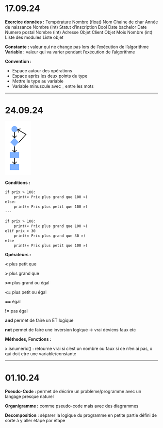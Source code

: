 # 17.09.24

**Exercice données :**
Température  Nombre (float)
Nom  Chaine de char
Année de naissance Nombre (int)
Statut d’inscription Bool
Date bachelor Date
Numero postal Nombre (int)
Adresse Objet
Client Objet
Mois Nombre (int)
Liste des modules Liste objet

**Constante :** valeur qui ne change pas lors de l’exécution de l’algorithme
**Variable :** valeur qui va varier pendant l’exécution de l’algorithme

**Convention :**

- Espace autour des opérations
- Espace après les deux points du type
- Mettre le type au variable
- Variable minuscule avec _ entre les mots

---

# 24.09.24

![Diagramme1](./FPDiagramme1.png "Diagramme1")

**Conditions :**

`````
if prix > 100:
	print(« Prix plus grand que 100 »)
else:
	print(« Prix plus petit que 100 »)
---

if prix > 100:
	print(« Prix plus grand que 100 »)
elif prix > 30
	print(« Prix plus grand que 30 »)
else
	print(« Prix plus petit que 100 »)
`````

**Opérateurs :**

**<**	plus petit que

**>** plus grand que

**>=**	plus grand ou égal

**<=**	plus petit ou égal

**==**	égal

**!=**	pas égal

**and**	permet de faire un ET logique

**not**	permet de faire une inversion logique -> vrai deviens faux etc

**Méthodes, Fonctions :**

x.isnumeric() : retourne vrai si c’est un nombre ou faux si ce n’en ai pas, x qui doit etre une variable/constante

---

# **01.10.24**

**Pseudo-Code :** permet de décrire un problème/programme avec un langage presque naturel

**Organigramme :** comme pseudo-code mais avec des diagrammes

**Decomposition :** séparer la logique du programme en petite partie défini de sorte à y aller étape par étape
